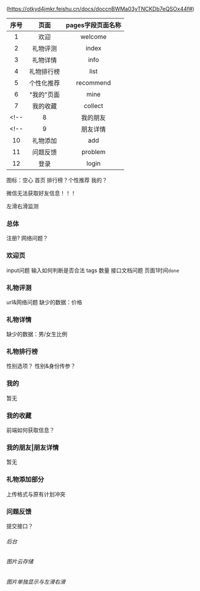 (https://otkyd4jmkr.feishu.cn/docs/doccnBWMa03yTNCKDb7eQSOx44f#)

| 序号 | 页面 | pages字段页面名称 |
| :---: | :---: | :---: |
| 1 | 欢迎 | welcome |
| 2 | 礼物评测 | index | tab页 |
| 3 | 礼物详情 | info |
| 4 | 礼物排行榜 | list | tab页 |
| 5 | 个性化推荐 | recommend | tab页 |
| 6 | "我的"页面 | mine | tab页 | done
| 7 | 我的收藏 | collect |
<!-- | 8 | 我的朋友 | friend | -->
<!-- | 9 | 朋友详情 | friend_info | -->
| 10 | 礼物添加 | add |  done
| 11 | 问题反馈 | problem |
| 12 | 登录 | login | done

图标：空心 首页 排行榜？个性推荐 我的？

微信无法获取好友信息！！！

左滑右滑监测

### 总体
注册?
网络问题？

### 欢迎页
input问题  输入如何判断是否合法
tags 数量  接口文档问题
页面1时间`done`

### 礼物评测
url&网络问题
缺少的数据：价格

### 礼物详情
缺少的数据：男/女生比例

### 礼物排行榜
性别选项？
性别&身份传参？

### 我的
暂无

### 我的收藏
前端如何获取信息？

### 我的朋友|朋友详情
暂无

### 礼物添加部分
上传格式与原有计划冲突

### 问题反馈
提交接口？


###### 后台
###### 图片云存储
###### 图片单独显示与左滑右滑
